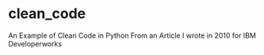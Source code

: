 # clean_code
An Example of Clean Code in Python From an Article I wrote in 2010 for IBM Developerworks
